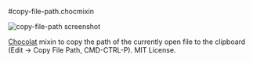 #copy-file-path.chocmixin

![copy-file-path screenshot](http://cl.ly/NOgd/copy-file-path.png)

[Chocolat](http://www.chocolatapp.com) mixin to copy the path of the currently open file to the clipboard (Edit -> Copy File Path, CMD-CTRL-P). 
MIT License.
